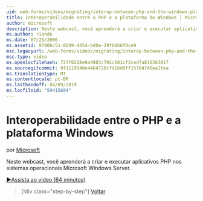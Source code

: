 ```yaml
---
uid: web-forms/videos/migrating/interop-between-php-and-the-windows-platform
title: Interoperabilidade entre o PHP e a plataforma do Windows | Microsoft Docs
author: microsoft
description: Neste webcast, você aprenderá a criar e executar aplicativos PHP nos sistemas operacionais Microsoft Windows Server.
ms.author: riande
ms.date: 07/25/2006
ms.assetid: 97906c51-8b99-4454-bd0a-29fb8b6f0ce9
msc.legacyurl: /web-forms/videos/migrating/interop-between-php-and-the-windows-platform
msc.type: video
ms.openlocfilehash: 72ff6228e9a4983c701c101cf3ced7a816363017
ms.sourcegitcommit: 0f1119340e4464720cfd16d0ff15764746ea1fea
ms.translationtype: MT
ms.contentlocale: pt-BR
ms.lasthandoff: 04/09/2019
ms.locfileid: "59415694"
---
```

# <a name="interop-between-php-and-the-windows-platform"></a>Interoperabilidade entre o PHP e a plataforma Windows

por [Microsoft](https://github.com/microsoft)

Neste webcast, você aprenderá a criar e executar aplicativos PHP nos sistemas operacionais Microsoft Windows Server.

[&#9654;Assista ao vídeo (64 minutos)](https://channel9.msdn.com/Blogs/ASP-NET-Site-Videos/interop-between-php-and-the-windows-platform)

> [!div class="step-by-step"]
> [Voltar](introduction-to-aspnet-for-coldfusion-developers-building-an-aspnet-application.md)
